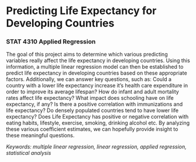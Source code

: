 # Predicting Life Expectancy for Developing Countries
### STAT 4310 Applied Regression

The goal of this project aims to determine which various predicting variables really affect the life expectancy in developing countries. Using this information, a multiple linear regression model can then be established to predict life expectancy in developing countries based on these appropriate factors. Additionally, we can answer key questions, such as: Could a country with a lower life expectancy increase it’s health care expenditure in order to improve its average lifespan? How do infant and adult mortality rates affect life expectancy? What impact does schooling have on life expectancy, if any? Is there a positive correlation with immunizations and life expectancy? Do densely populated countries tend to have lower life expectancy? Does Life Expectancy has positive or negative correlation with eating habits, lifestyle, exercise, smoking, drinking alcohol etc. By analyzing these various coefficient estimates, we can hopefully provide insight to these meaningful questions.

  _Keywords: multiple linear regression, linear regression, applied regression, statistical analysis_

